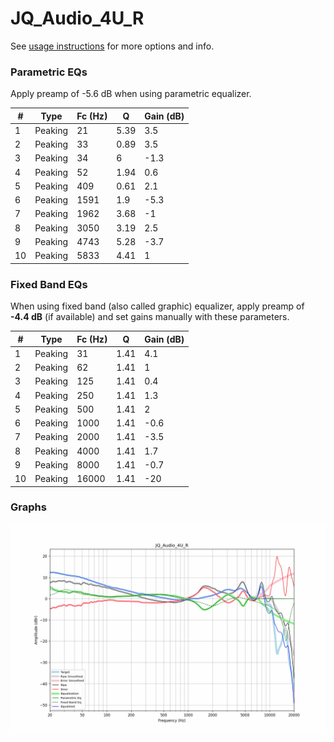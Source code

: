 # JQ_Audio_4U_R
See [usage instructions](https://github.com/jaakkopasanen/AutoEq#usage) for more options and info.

### Parametric EQs
Apply preamp of -5.6 dB when using parametric equalizer.

|   # | Type    |   Fc (Hz) |    Q |   Gain (dB) |
|-----|---------|-----------|------|-------------|
|   1 | Peaking |        21 | 5.39 |         3.5 |
|   2 | Peaking |        33 | 0.89 |         3.5 |
|   3 | Peaking |        34 | 6    |        -1.3 |
|   4 | Peaking |        52 | 1.94 |         0.6 |
|   5 | Peaking |       409 | 0.61 |         2.1 |
|   6 | Peaking |      1591 | 1.9  |        -5.3 |
|   7 | Peaking |      1962 | 3.68 |        -1   |
|   8 | Peaking |      3050 | 3.19 |         2.5 |
|   9 | Peaking |      4743 | 5.28 |        -3.7 |
|  10 | Peaking |      5833 | 4.41 |         1   |

### Fixed Band EQs
When using fixed band (also called graphic) equalizer, apply preamp of **-4.4 dB** (if available) and set gains manually with these parameters.

|   # | Type    |   Fc (Hz) |    Q |   Gain (dB) |
|-----|---------|-----------|------|-------------|
|   1 | Peaking |        31 | 1.41 |         4.1 |
|   2 | Peaking |        62 | 1.41 |         1   |
|   3 | Peaking |       125 | 1.41 |         0.4 |
|   4 | Peaking |       250 | 1.41 |         1.3 |
|   5 | Peaking |       500 | 1.41 |         2   |
|   6 | Peaking |      1000 | 1.41 |        -0.6 |
|   7 | Peaking |      2000 | 1.41 |        -3.5 |
|   8 | Peaking |      4000 | 1.41 |         1.7 |
|   9 | Peaking |      8000 | 1.41 |        -0.7 |
|  10 | Peaking |     16000 | 1.41 |       -20   |

### Graphs
![](./JQ_Audio_4U_R.png)
